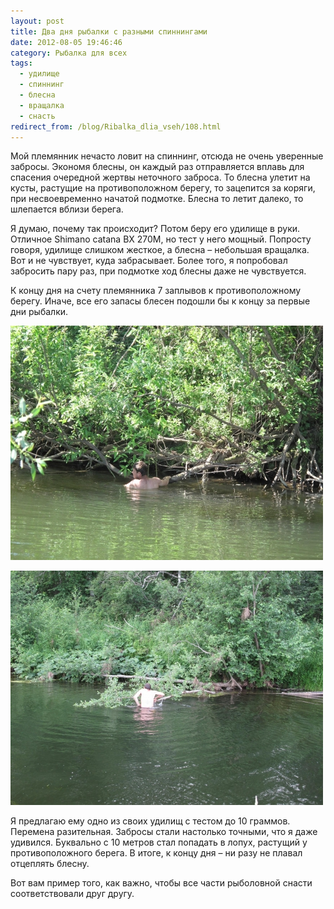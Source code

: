 ```yaml
---
layout: post
title: Два дня рыбалки с разными спиннингами
date: 2012-08-05 19:46:46
category: Рыбалка для всех
tags:
  - удилище
  - спиннинг
  - блесна
  - вращалка
  - снасть
redirect_from: /blog/Ribalka_dlia_vseh/108.html
---
```

Мой племянник нечасто ловит на спиннинг, отсюда не очень уверенные
забросы. Экономя блесны, он каждый раз отправляется вплавь для спасения
очередной жертвы неточного заброса. То блесна улетит на кусты, растущие
на противоположном берегу, то зацепится за коряги, при несвоевременно
начатой подмотке. Блесна то летит далеко, то шлепается вблизи берега.

Я думаю, почему так происходит? Потом беру его удилище в руки. Отличное
Shimano catana BX 270M, но тест у него мощный. Попросту говоря, удилище
слишком жесткое, а блесна – небольшая вращалка. Вот и не чувствует, куда
забрасывает. Более того, я попробовал забросить пару раз, при подмотке
ход блесны даже не чувствуется.

К концу дня на счету племянника 7 заплывов к противоположному берегу.
Иначе, все его запасы блесен подошли бы к концу за первые дни рыбалки.

![](/uploads/images/00/00/01/2012/08/05/c870b2.jpg)

![](/uploads/images/00/00/01/2012/08/05/911444.jpg)

Я предлагаю ему одно из своих удилищ с тестом до 10 граммов. Перемена
разительная. Забросы стали настолько точными, что я даже удивился.
Буквально с 10 метров стал попадать в лопух, растущий у противоположного
берега. В итоге, к концу дня – ни разу не плавал отцеплять блесну.

Вот вам пример того, как важно, чтобы все части рыболовной снасти
соответствовали друг другу.
